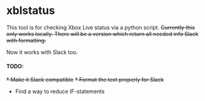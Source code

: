 # xblstatus

This tool is for checking Xbox Live status via a python script.
~~Currently this only works locally. There will be a version which return all needed info Slack with formatting.~~

Now it works with Slack too. 

#### TODO:
~~* Make it Slack compatible~~
~~* Format the text properly for Slack~~
* Find a way to reduce IF-statements 
